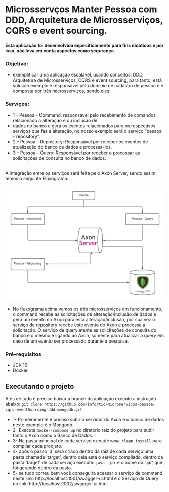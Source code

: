 # Microsservços Manter Pessoa com DDD, Arquitetura de Microsserviços, CQRS e event sourcing.

#### Esta aplicação foi desenvolvida especificamente para fins didáticos  e por isso, não leva em conta aspectos como segurança.

### Objetivo:
- exemplificar uma aplicação escalável, usando conceitos: DDD, Arquitetura de Microsserviços,   CQRS e event sourcing, para tanto, está solução exemplo é responsável pelo domínio de cadastro de pessoa e é composta por três microsserviços, sendo eles: 

### Serviços: 
- 1 – Pessoa - Command:  responsável pelo recebimento de comandos relacionado a alteração e ou inclusão de 
- dados no banco e gera os eventos relacionados para os respectivos serviços que faz a alteração, no nosso exemplo será o serviço “pessoa - repository”.
- 2 – Pessoa – Repository: Responsável por receber os eventos de atualização do banco de dados e processa-los. 
- 3 – Pessoa – Query: Responsável por receber o processar as solicitações de consulta no banco de dados. 
<br/>
A integração entre os serviços será feita pelo Axon Server, sendo assim temos o seguinte Fluxograma: 

![alt text](img/1.png)


- No fluxograma acima vemos os três microsserviços em funcionamento, o command recebe as solicitações de alteração/inclusão de dados e gera um evento no Axon para esta alteração/inclusão, por sua vez o serviço de repository recebe este evento do Axon e processa a solicitação. O serviço de query atente as solicitações de consulta do banco e o mesmo é ligando ao Axon, somente para atualizar a query em caso de um evento ser processado durante a pesquisa. 

### Pré-requisitos
* JDK 16
* Docker

## Executando o projeto

Ates de tudo é preciso baixar a branch da aplicação execute a instrução abaixo: 
`git clone https://github.com/infortic/microservicos-pessoa-cqrs-eventSourcing-ddd-mongodb.git`

- 1- Primeiramente é preciso subir o servidor do Axon e o banco de dados neste exemplo é o Mongodb.
- 2- Execute `docker-compose up` no diretório raiz do projeto para subir tanto o Axon como o Banco de Dados.
- 3- Na pasta principal de cada serviço execute `mvnw clean install` para compilar cada proojeto.
- 4- após o passo '3' será criado dentro da raiz de cada serviço uma pasta chamada 'target', dentro dela está o serviço compilado, dentro da pasta 'target' de cada serviço execute: `java -jar` e o nome do '.jar' que foi gerando dentro da pasta. 
- 5- se tudo correu bem você conseguira acessar o serviço de command neste link: http://localhost:1001/swagger-ui.html e o Serviço de Query no link: http://localhost:1002/swagger-ui.html

